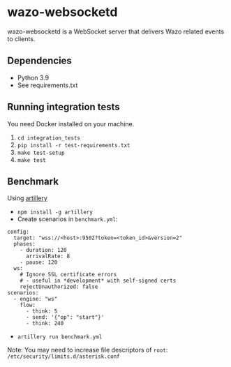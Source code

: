 # wazo-websocketd

wazo-websocketd is a WebSocket server that delivers Wazo related events to clients.

## Dependencies

* Python 3.9
* See requirements.txt

## Running integration tests

You need Docker installed on your machine.

1. `cd integration_tests`
2. `pip install -r test-requirements.txt`
3. `make test-setup`
4. `make test`

## Benchmark

Using [artillery](https://artillery.io/docs/getting-started/)

  * `npm install -g artillery`
  * Create scenarios in `benchmark.yml`:
```
config:
  target: "wss://<host>:9502?token=<token_id>&version=2"
  phases:
    - duration: 120
      arrivalRate: 8
    - pause: 120
  ws:
    # Ignore SSL certificate errors
    # - useful in *development* with self-signed certs
    rejectUnauthorized: false
scenarios:
  - engine: "ws"
    flow:
      - think: 5
      - send: '{"op": "start"}'
      - think: 240
```
  * `artillery run benchmark.yml`

Note: You may need to increase file descriptors of `root`: `/etc/security/limits.d/asterisk.conf`

